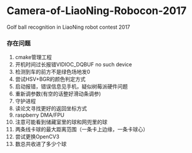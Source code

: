 # Camera-of-LiaoNing-Robocon-2017
Golf ball recognition in LiaoNing robot contest 2017



### 存在问题

1. cmake管理工程
2. 开机时间过长报错VIDIOC_DQBUF no such device
3. 检测到车的前方不是绿色场地发0
4. 尝试HSV+BGR的颜色判定方式
5. 启动报错，错误信息见手机，疑似树莓派硬件问题
6. 重新调参数(有空的话整好滑动条调参)
7. 守护进程
8. 读论文寻找更好的返回坐标方式
9. raspberry DMA/FPU
10. 注意可能看到储藏室里的球和网兜里的球
11. 两条线卡球的最大距离范围（一条卡上边缘，一条卡球心）
12. 尝试更换OpenCV3
13. 数总共收进了多少个球

